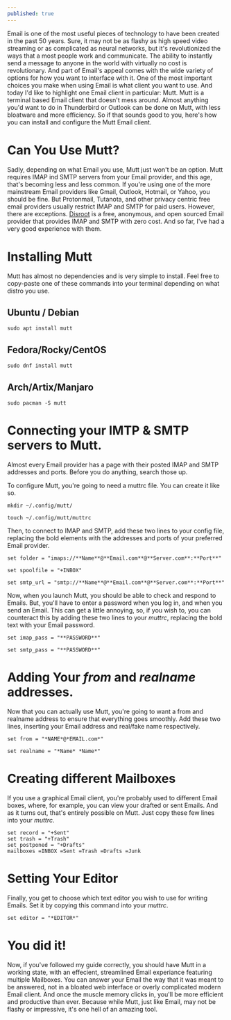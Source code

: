 ```yaml
---
published: true
--- 
```


Email is one of the most useful pieces of technology to have been created in the past 50 years. Sure, it may not be as flashy as high speed video streaming or as complicated as neural networks, but it's revolutionized the ways that a most people work and communicate. The ability to instantly send a message to anyone in the world with virtually no cost is revolutionary. And part of Email's appeal comes with the wide variety of options for how you want to interface with it. One of the most important choices you make when using Email is what client you want to use. And today I'd like to highlight one Email client in particular: Mutt. Mutt is a terminal based Email client that doesn't mess around. Almost anything you'd want to do in Thunderbird or Outlook can be done on Mutt, with less bloatware and more efficiency. So if that sounds good to you, here's how you can install and configure the Mutt Email client. 

# Can You Use Mutt? 

Sadly, depending on what Email you use, Mutt just won't be an option. Mutt requires IMAP ind SMTP servers from your Email provider, and this age, that's becoming less and less common. If you're using one of the more mainstream Email providers like Gmail, Outlook, Hotmail, or Yahoo, you should be fine. But Protonmail, Tutanota, and other privacy centric free email providers usually restrict IMAP and SMTP for paid users. However, there are exceptions. [Disroot](https://disroot.org) is a free, anonymous, and open sourced Email provider that provides IMAP and SMTP with zero cost. And so far, I've had a very good experience with them. 

# Installing Mutt 

Mutt has almost no dependencies and is very simple to install. Feel free to copy-paste one of these commands into your terminal depending on what distro you use. 

## Ubuntu / Debian 

    sudo apt install mutt 

## Fedora/Rocky/CentOS

    sudo dnf install mutt

## Arch/Artix/Manjaro

    sudo pacman -S mutt 

# Connecting your IMTP & SMTP servers to Mutt. 

Almost every Email provider has a page with their posted IMAP and SMTP addresses and ports. Before you do anything, search those up. 

To configure Mutt, you're going to need a muttrc file. You can create it like so. 

    mkdir ~/.config/mutt/

    touch ~/.config/mutt/muttrc

Then, to connect to IMAP and SMTP, add these two lines to your config file, replacing the bold elements with the addresses and ports of your preferred Email provider. 

    set folder = "imaps://**Name**@**Email.com**@**Server.com**:**Port**"
    
    set spoolfile = "+INBOX" 

    set smtp_url = "smtp://**Name**@**Email.com**@**Server.com**:**Port**"

Now, when you launch Mutt, you should be able to check and respond to Emails. But, you'll have to enter a password when you log in, and when you send an Email. This can get a little annoying, so, if you wish to, you can counteract this by adding these two lines to your *muttrc*, replacing the bold text with your Email password. 

    set imap_pass = "**PASSWORD**" 

    set smtp_pass = "**PASSWORD**"

# Adding Your *from* and *realname* addresses. 

Now that you can actually use Mutt, you're going to want a from and realname address to ensure that everything goes smoothly. Add these two lines, inserting your Email address and real/fake name respectively. 

    set from = "*NAME*@*EMAIL.com*" 

    set realname = "*Name* *Name*" 

# Creating different Mailboxes 

If you use a graphical Email client, you're probably used to different Email boxes, where, for example, you can view your drafted or sent Emails. And as it turns out, that's entirely possible on Mutt. Just copy these few lines into your *muttrc*. 

    set record = "+Sent" 
    set trash = "+Trash" 
    set postponed = "+Drafts" 
    mailboxes =INBOX =Sent =Trash =Drafts =Junk 

# Setting Your Editor 

Finally, you get to choose which text editor you wish to use for writing Emails. Set it by copying this command into your *muttrc*. 

    set editor = "*EDITOR*" 

# You did it! 

Now, if you've followed my guide correctly, you should have Mutt in a working state, with an effecient, streamlined Email experiance featuring multiple Mailboxes. You can answer your Email the way that it was meant to be answered, not in a bloated web interface or overly complicated modern Email client. And once the muscle memory clicks in, you'll be more efficient and productive than ever. Because while Mutt, just like Email, may not be flashy or impressive, it's one hell of an amazing tool. 
